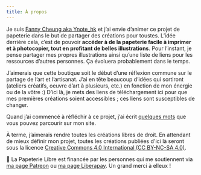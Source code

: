 ```yaml
---
title: À propos
---
```

Je suis [Fanny Cheung aka Ynote_hk](https://ynote.hk) et j’ai envie d’animer ce projet de papeterie dans le but de partager des créations pour toustes. L’idée derrière cela, c’est de pouvoir **accéder à de la papeterie facile à imprimer et à photocopier, tout en profitant de belles illustrations**. Pour l’instant, je pense partager mes propres illustrations ainsi qu’une liste de liens pour les ressources d’autres personnes. Ça évoluera probablement dans le temps.

J’aimerais que cette boutique soit le début d’une réflexion commune sur le partage de l’art et l’artisanat. J’ai en tête beaucoup d’idées qui sortiront (ateliers créatifs, oeuvre d’art à plusieurs, etc.) en fonction de mon énergie ou de la vôtre :) D’ici là, je mets des liens de téléchargement ici pour que mes premières créations soient accessibles ; ces liens sont susceptibles de changer.

Quand j’ai commencé à réfléchir à ce projet, j’ai écrit [quelques mots](https://ynote.hk/mots/processus-de-creation/papier-a-lettre-et-gribouillis.html) que vous pouvez parcourir sur mon site.

À terme, j’aimerais rendre toutes les créations libres de droit. En attendant de mieux définir mon projet, toutes les créations publiées d'ici là seront sous la licence [Creative Commons 4.0 International (CC BY-NC-SA 4.0)](https://creativecommons.org/licenses/by-nc-sa/4.0/deed.fr).

💜 La Papeterie Libre est financée par les personnes qui me soutiennent via [ma page Patreon](https://www.patreon.com/ynote_hk) ou [ma page Liberapay](https://liberapay.com/Ynote_hk/). Un grand merci à elleux !